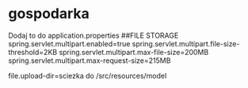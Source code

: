 # gospodarka

Dodaj to do application.properties
##FILE STORAGE
spring.servlet.multipart.enabled=true
spring.servlet.multipart.file-size-threshold=2KB
spring.servlet.multipart.max-file-size=200MB
spring.servlet.multipart.max-request-size=215MB

file.upload-dir=sciezka do /src/resources/model
